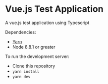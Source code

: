 # Vue.js Test Application

A vue.js test application using Typescript

Dependencies:
+ [Yarn](http://yarnpkg.com)
+ Node 8.8.1 or greater

To run the development server:

+ Clone this repository
+ `yarn install`
+ `yarn dev`
